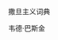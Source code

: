 <title>Dictionary of Satanism</title> <link href="css.css" rel="stylesheet" type="text/css"> 

撒旦主义词典

韦德·巴斯金